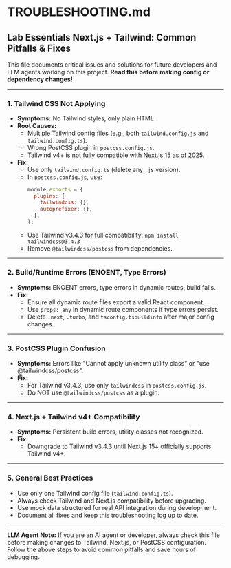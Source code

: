 # TROUBLESHOOTING.md

## Lab Essentials Next.js + Tailwind: Common Pitfalls & Fixes

This file documents critical issues and solutions for future developers and LLM agents working on this project. **Read this before making config or dependency changes!**

---

### 1. Tailwind CSS Not Applying

- **Symptoms:** No Tailwind styles, only plain HTML.
- **Root Causes:**
  - Multiple Tailwind config files (e.g., both `tailwind.config.js` and `tailwind.config.ts`).
  - Wrong PostCSS plugin in `postcss.config.js`.
  - Tailwind v4+ is not fully compatible with Next.js 15 as of 2025.
- **Fix:**
  - Use only `tailwind.config.ts` (delete any `.js` version).
  - In `postcss.config.js`, use:
    ```js
    module.exports = {
      plugins: {
        tailwindcss: {},
        autoprefixer: {},
      },
    };
    ```
  - Use Tailwind v3.4.3 for full compatibility: `npm install tailwindcss@3.4.3`
  - Remove `@tailwindcss/postcss` from dependencies.

---

### 2. Build/Runtime Errors (ENOENT, Type Errors)

- **Symptoms:** ENOENT errors, type errors in dynamic routes, build fails.
- **Fix:**
  - Ensure all dynamic route files export a valid React component.
  - Use `props: any` in dynamic route components if type errors persist.
  - Delete `.next`, `.turbo`, and `tsconfig.tsbuildinfo` after major config changes.

---

### 3. PostCSS Plugin Confusion

- **Symptoms:** Errors like "Cannot apply unknown utility class" or "use @tailwindcss/postcss".
- **Fix:**
  - For Tailwind v3.4.3, use only `tailwindcss` in `postcss.config.js`.
  - Do NOT use `@tailwindcss/postcss` as a plugin.

---

### 4. Next.js + Tailwind v4+ Compatibility

- **Symptoms:** Persistent build errors, utility classes not recognized.
- **Fix:**
  - Downgrade to Tailwind v3.4.3 until Next.js 15+ officially supports Tailwind v4+.

---

### 5. General Best Practices

- Use only one Tailwind config file (`tailwind.config.ts`).
- Always check Tailwind and Next.js compatibility before upgrading.
- Use mock data structured for real API integration during development.
- Document all fixes and keep this troubleshooting log up to date.

---

**LLM Agent Note:**
If you are an AI agent or developer, always check this file before making changes to Tailwind, Next.js, or PostCSS configuration. Follow the above steps to avoid common pitfalls and save hours of debugging.
